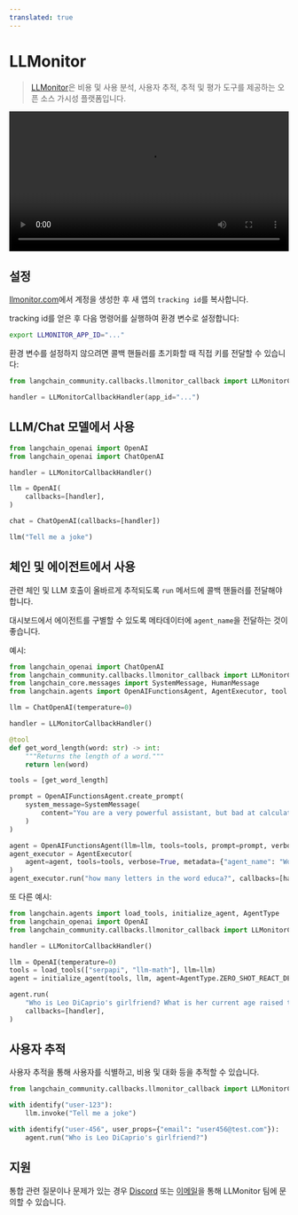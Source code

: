 ```yaml
---
translated: true
---
```


# LLMonitor

> [LLMonitor](https://llmonitor.com?utm_source=langchain&utm_medium=py&utm_campaign=docs)은 비용 및 사용 분석, 사용자 추적, 추적 및 평가 도구를 제공하는 오픈 소스 가시성 플랫폼입니다.

<video controls width='100%'>
  <source src='https://llmonitor.com/videos/demo-annotated.mp4'/>
</video>

## 설정

[llmonitor.com](https://llmonitor.com?utm_source=langchain&utm_medium=py&utm_campaign=docs)에서 계정을 생성한 후 새 앱의 `tracking id`를 복사합니다.

tracking id를 얻은 후 다음 명령어를 실행하여 환경 변수로 설정합니다:

```bash
export LLMONITOR_APP_ID="..."
```

환경 변수를 설정하지 않으려면 콜백 핸들러를 초기화할 때 직접 키를 전달할 수 있습니다:

```python
from langchain_community.callbacks.llmonitor_callback import LLMonitorCallbackHandler

handler = LLMonitorCallbackHandler(app_id="...")
```

## LLM/Chat 모델에서 사용

```python
from langchain_openai import OpenAI
from langchain_openai import ChatOpenAI

handler = LLMonitorCallbackHandler()

llm = OpenAI(
    callbacks=[handler],
)

chat = ChatOpenAI(callbacks=[handler])

llm("Tell me a joke")
```

## 체인 및 에이전트에서 사용

관련 체인 및 LLM 호출이 올바르게 추적되도록 `run` 메서드에 콜백 핸들러를 전달해야 합니다.

대시보드에서 에이전트를 구별할 수 있도록 메타데이터에 `agent_name`을 전달하는 것이 좋습니다.

예시:

```python
from langchain_openai import ChatOpenAI
from langchain_community.callbacks.llmonitor_callback import LLMonitorCallbackHandler
from langchain_core.messages import SystemMessage, HumanMessage
from langchain.agents import OpenAIFunctionsAgent, AgentExecutor, tool

llm = ChatOpenAI(temperature=0)

handler = LLMonitorCallbackHandler()

@tool
def get_word_length(word: str) -> int:
    """Returns the length of a word."""
    return len(word)

tools = [get_word_length]

prompt = OpenAIFunctionsAgent.create_prompt(
    system_message=SystemMessage(
        content="You are a very powerful assistant, but bad at calculating lengths of words."
    )
)

agent = OpenAIFunctionsAgent(llm=llm, tools=tools, prompt=prompt, verbose=True)
agent_executor = AgentExecutor(
    agent=agent, tools=tools, verbose=True, metadata={"agent_name": "WordCount"}  # <- 추천, 사용자 정의 이름 할당
)
agent_executor.run("how many letters in the word educa?", callbacks=[handler])
```

또 다른 예시:

```python
from langchain.agents import load_tools, initialize_agent, AgentType
from langchain_openai import OpenAI
from langchain_community.callbacks.llmonitor_callback import LLMonitorCallbackHandler

handler = LLMonitorCallbackHandler()

llm = OpenAI(temperature=0)
tools = load_tools(["serpapi", "llm-math"], llm=llm)
agent = initialize_agent(tools, llm, agent=AgentType.ZERO_SHOT_REACT_DESCRIPTION, metadata={ "agent_name": "GirlfriendAgeFinder" })  # <- 추천, 사용자 정의 이름 할당

agent.run(
    "Who is Leo DiCaprio's girlfriend? What is her current age raised to the 0.43 power?",
    callbacks=[handler],
)
```

## 사용자 추적

사용자 추적을 통해 사용자를 식별하고, 비용 및 대화 등을 추적할 수 있습니다.

```python
from langchain_community.callbacks.llmonitor_callback import LLMonitorCallbackHandler, identify

with identify("user-123"):
    llm.invoke("Tell me a joke")

with identify("user-456", user_props={"email": "user456@test.com"}):
    agent.run("Who is Leo DiCaprio's girlfriend?")
```

## 지원

통합 관련 질문이나 문제가 있는 경우 [Discord](http://discord.com/invite/8PafSG58kK) 또는 [이메일](mailto:vince@llmonitor.com)을 통해 LLMonitor 팀에 문의할 수 있습니다.